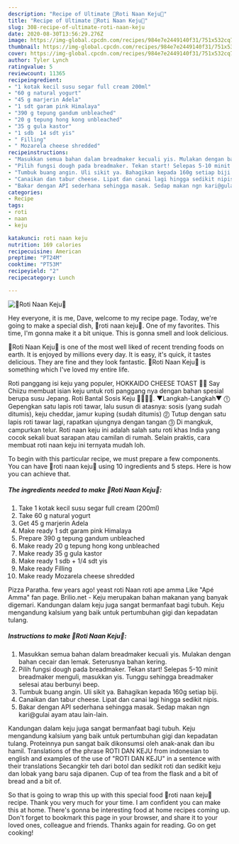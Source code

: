 ```yaml
---
description: "Recipe of Ultimate 🍞Roti Naan Keju🧀"
title: "Recipe of Ultimate 🍞Roti Naan Keju🧀"
slug: 308-recipe-of-ultimate-roti-naan-keju
date: 2020-08-30T13:56:29.276Z
image: https://img-global.cpcdn.com/recipes/984e7e2449140f31/751x532cq70/🍞roti-naan-keju🧀-resipi-foto-utama.jpg
thumbnail: https://img-global.cpcdn.com/recipes/984e7e2449140f31/751x532cq70/🍞roti-naan-keju🧀-resipi-foto-utama.jpg
cover: https://img-global.cpcdn.com/recipes/984e7e2449140f31/751x532cq70/🍞roti-naan-keju🧀-resipi-foto-utama.jpg
author: Tyler Lynch
ratingvalue: 5
reviewcount: 11365
recipeingredient:
- "1 kotak kecil susu segar full cream 200ml"
- "60 g natural yogurt"
- "45 g marjerin Adela"
- "1 sdt garam pink Himalaya"
- "390 g tepung gandum unbleached"
- "20 g tepung hong kong unbleached"
- "35 g gula kastor"
- "1 sdb  14 sdt yis"
- " Filling"
- " Mozarela cheese shredded"
recipeinstructions:
- "Masukkan semua bahan dalam breadmaker kecuali yis. Mulakan dengan bahan cecair dan lemak. Seterusnya bahan kering."
- "Pilih fungsi dough pada breadmaker. Tekan start! Selepas 5-10 minit breadmaker menguli, masukkan yis. Tunggu sehingga breadmaker selesai atau berbunyi beep."
- "Tumbuk buang angin. Uli sikit ya. Bahagikan kepada 160g setiap biji."
- "Canaikan dan tabur cheese. Lipat dan canai lagi hingga sedikit nipis."
- "Bakar dengan API sederhana sehingga masak. Sedap makan ngn kari@gulai ayam atau lain-lain."
categories:
- Recipe
tags:
- roti
- naan
- keju

katakunci: roti naan keju 
nutrition: 169 calories
recipecuisine: American
preptime: "PT24M"
cooktime: "PT53M"
recipeyield: "2"
recipecategory: Lunch

---
```



![🍞Roti Naan Keju🧀](https://img-global.cpcdn.com/recipes/984e7e2449140f31/751x532cq70/🍞roti-naan-keju🧀-resipi-foto-utama.jpg)

Hey everyone, it is me, Dave, welcome to my recipe page. Today, we're going to make a special dish, 🍞roti naan keju🧀. One of my favorites. This time, I'm gonna make it a bit unique. This is gonna smell and look delicious.

🍞Roti Naan Keju🧀 is one of the most well liked of recent trending foods on earth. It is enjoyed by millions every day. It is easy, it's quick, it tastes delicious. They are fine and they look fantastic. 🍞Roti Naan Keju🧀 is something which I've loved my entire life.

Roti panggang isi keju yang populer, HOKKAIDO CHEESE TOAST 🧀🧀 Say Chiizu membuat isian keju untuk roti panggang nya dengan bahan spesial berupa susu Jepang. Roti Bantal Sosis Keju 🍞🍳🌭🧀. ▼Langkah-Langkah▼ ⓵ Gepengkan satu lapis roti tawar, lalu susun di atasnya: sosis (yang sudah ditumis), keju cheddar, jamur kuping (sudah ditumis) ⓶ Tutup dengan satu lapis roti tawar lagi, rapatkan ujungnya dengan tangan ⓷ Di mangkuk, campurkan telur. Roti naan keju ini adalah salah satu roti khas India yang cocok sekali buat sarapan atau camilan di rumah. Selain praktis, cara membuat roti naan keju ini ternyata mudah loh.


To begin with this particular recipe, we must prepare a few components. You can have 🍞roti naan keju🧀 using 10 ingredients and 5 steps. Here is how you can achieve that.

<!--inarticleads1-->

##### The ingredients needed to make 🍞Roti Naan Keju🧀:

1. Take 1 kotak kecil susu segar full cream (200ml)
1. Take 60 g natural yogurt
1. Get 45 g marjerin Adela
1. Make ready 1 sdt garam pink Himalaya
1. Prepare 390 g tepung gandum unbleached
1. Make ready 20 g tepung hong kong unbleached
1. Make ready 35 g gula kastor
1. Make ready 1 sdb + 1/4 sdt yis
1. Make ready  Filling
1. Make ready  Mozarela cheese shredded


Pizza Paratha. few years ago! yeast roti Naan roti ape amma Like &#34;Apé Amma&#34; fan page. Brilio.net - Keju merupakan bahan makanan yang banyak digemari. Kandungan dalam keju juga sangat bermanfaat bagi tubuh. Keju mengandung kalsium yang baik untuk pertumbuhan gigi dan kepadatan tulang. 

<!--inarticleads2-->

##### Instructions to make 🍞Roti Naan Keju🧀:

1. Masukkan semua bahan dalam breadmaker kecuali yis. Mulakan dengan bahan cecair dan lemak. Seterusnya bahan kering.
1. Pilih fungsi dough pada breadmaker. Tekan start! Selepas 5-10 minit breadmaker menguli, masukkan yis. Tunggu sehingga breadmaker selesai atau berbunyi beep.
1. Tumbuk buang angin. Uli sikit ya. Bahagikan kepada 160g setiap biji.
1. Canaikan dan tabur cheese. Lipat dan canai lagi hingga sedikit nipis.
1. Bakar dengan API sederhana sehingga masak. Sedap makan ngn kari@gulai ayam atau lain-lain.


Kandungan dalam keju juga sangat bermanfaat bagi tubuh. Keju mengandung kalsium yang baik untuk pertumbuhan gigi dan kepadatan tulang. Proteinnya pun sangat baik dikonsumsi oleh anak-anak dan ibu hamil. Translations of the phrase ROTI DAN KEJU from indonesian to english and examples of the use of &#34;ROTI DAN KEJU&#34; in a sentence with their translations Secangkir teh dari botol dan sedikit roti dan sedikit keju dan lobak yang baru saja dipanen. Cup of tea from the flask and a bit of bread and a bit of. 

So that is going to wrap this up with this special food 🍞roti naan keju🧀 recipe. Thank you very much for your time. I am confident you can make this at home. There's gonna be interesting food at home recipes coming up. Don't forget to bookmark this page in your browser, and share it to your loved ones, colleague and friends. Thanks again for reading. Go on get cooking!
